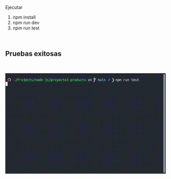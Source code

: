 Ejecutar 
1. npm install
2. npm run dev
3. npm run test

<br>

## Pruebas exitosas
<br>

![Test-Success](test.gif)